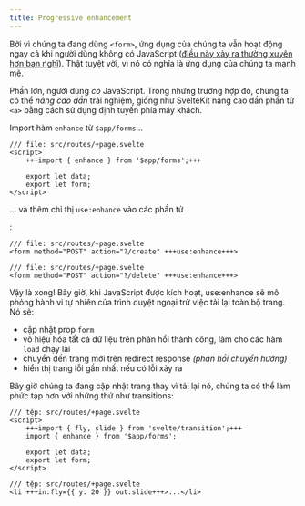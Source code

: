 ```yaml
---
title: Progressive enhancement
---
```


Bởi vì chúng ta đang dùng `<form>`, ứng dụng của chúng ta vẫn hoạt động ngay cả khi người dùng không có JavaScript ([điều này xảy ra thường xuyên hơn bạn nghĩ](https://kryogenix.org/code/browser/everyonehasjs.html)). Thật tuyệt vời, vì nó có nghĩa là ứng dụng của chúng ta mạnh mẽ.

Phần lớn, người dùng _có_ JavaScript. Trong những trường hợp đó, chúng ta có thể _nâng cao dần_ trải nghiệm, giống như SvelteKit nâng cao dần phần tử `<a>` bằng cách sử dụng định tuyến phía máy khách.

Import hàm `enhance` từ `$app/forms`...

```svelte
/// file: src/routes/+page.svelte
<script>
	+++import { enhance } from '$app/forms';+++

	export let data;
	export let form;
</script>
```

... và thêm chỉ thị `use:enhance` vào các phần tử <form>:

```svelte
/// file: src/routes/+page.svelte
<form method="POST" action="?/create" +++use:enhance+++>
```

```svelte
/// file: src/routes/+page.svelte
<form method="POST" action="?/delete" +++use:enhance+++>
```

Vậy là xong! Bây giờ, khi JavaScript được kích hoạt, use:enhance sẽ mô phỏng hành vi tự nhiên của trình duyệt ngoại trừ việc tải lại toàn bộ trang. Nó sẽ:

- cập nhật prop `form`
- vô hiệu hóa tất cả dữ liệu trên phản hồi thành công, làm cho các hàm `load` chạy lại
- chuyển đến trang mới trên redirect response _(phản hồi chuyển hướng)_
- hiển thị trang lỗi gần nhất nếu có lỗi xảy ra

Bây giờ chúng ta đang cập nhật trang thay vì tải lại nó, chúng ta có thể làm phức tạp hơn với những thứ như transitions:

```svelte
/// tệp: src/routes/+page.svelte
<script>
	+++import { fly, slide } from 'svelte/transition';+++
	import { enhance } from '$app/forms';

	export let data;
	export let form;
</script>
```

```svelte
/// tệp: src/routes/+page.svelte
<li +++in:fly={{ y: 20 }} out:slide+++>...</li>
```
